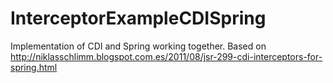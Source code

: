 # InterceptorExampleCDISpring
Implementation of CDI and Spring working together. Based on http://niklasschlimm.blogspot.com.es/2011/08/jsr-299-cdi-interceptors-for-spring.html
